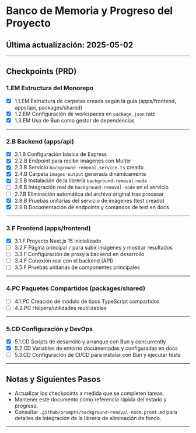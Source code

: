 # Banco de Memoria y Progreso del Proyecto

## Última actualización: 2025-05-02

---

## Checkpoints (PRD)

### 1.EM Estructura del Monorepo

- [x] 1.1.EM Estructura de carpetas creada según la guía (apps/frontend, apps/api, packages/shared)
- [x] 1.2.EM Configuración de workspaces en `package.json` raíz
- [x] 1.3.EM Uso de Bun como gestor de dependencias

---

### 2.B Backend (apps/api)

- [x] 2.1.B Configuración básica de Express
- [x] 2.2.B Endpoint para recibir imágenes con Multer
- [x] 2.3.B Servicio `background-removal.service.ts` creado
- [x] 2.4.B Carpeta `images-output` generada dinámicamente
- [x] 2.5.B Instalación de la librería `background-removal-node`
- [ ] 2.6.B Integración real de `background-removal-node` en el servicio
- [ ] 2.7.B Eliminación automática del archivo original tras procesar
- [x] 2.8.B Pruebas unitarias del servicio de imágenes (test creado)
- [x] 2.9.B Documentación de endpoints y comandos de test en docs

---

### 3.F Frontend (apps/frontend)

- [x] 3.1.F Proyecto Next.js 15 inicializado
- [ ] 3.2.F Página principal `/` para subir imágenes y mostrar resultados
- [ ] 3.3.F Configuración de proxy a backend en desarrollo
- [ ] 3.4.F Conexión real con el backend (API)
- [ ] 3.5.F Pruebas unitarias de componentes principales

---

### 4.PC Paquetes Compartidos (packages/shared)

- [ ] 4.1.PC Creación de módulo de tipos TypeScript compartidos
- [ ] 4.2.PC Helpers/utilidades reutilizables

---

### 5.CD Configuración y DevOps

- [x] 5.1.CD Scripts de desarrollo y arranque con Bun y concurrently
- [x] 5.2.CD Variables de entorno documentadas y configuradas en docs
- [ ] 5.3.CD Configuración de CI/CD para instalar con Bun y ejecutar tests

---

## Notas y Siguientes Pasos

- Actualizar los checkpoints a medida que se completen tareas.
- Mantener este documento como referencia rápida del estado y progreso.
- Consultar `.github/prompts/background-removal-node.promt.md` para detalles de integración de la librería de eliminación de fondo.

---